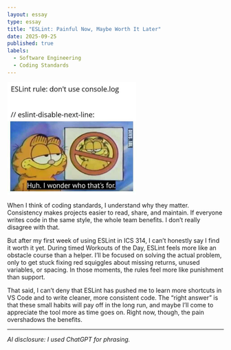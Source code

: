 ```yaml
---
layout: essay
type: essay
title: "ESLint: Painful Now, Maybe Worth It Later"
date: 2025-09-25
published: true
labels:
  - Software Engineering
  - Coding Standards
---
```


<img width="300px" class="rounded float-start pe-4" src="../img/0_shprJsFmFRWnF9ly.jpg">

When I think of coding standards, I understand why they matter. Consistency makes projects easier to read, share, and maintain. If everyone writes code in the same style, the whole team benefits. I don’t really disagree with that.  

But after my first week of using ESLint in ICS 314, I can’t honestly say I find it worth it yet. During timed Workouts of the Day, ESLint feels more like an obstacle course than a helper. I’ll be focused on solving the actual problem, only to get stuck fixing red squiggles about missing returns, unused variables, or spacing. In those moments, the rules feel more like punishment than support.  

That said, I can’t deny that ESLint has pushed me to learn more shortcuts in VS Code and to write cleaner, more consistent code. The “right answer” is that these small habits will pay off in the long run, and maybe I’ll come to appreciate the tool more as time goes on. Right now, though, the pain overshadows the benefits.  

---

*AI disclosure: I used ChatGPT for phrasing.*
